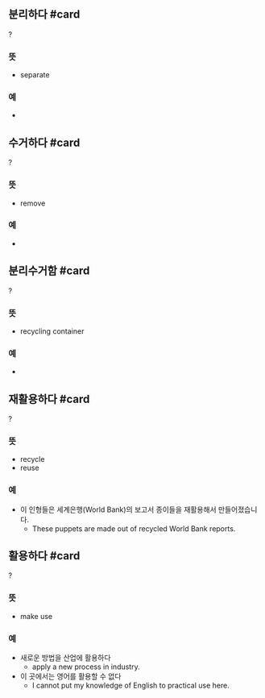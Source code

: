 ## 분리하다 #card
?
### 뜻
- separate
### 예
-
<!--SR:!2025-04-29,139,268-->

## 수거하다 #card
?
### 뜻
- remove
### 예
-
<!--SR:!2025-04-13,24,150-->

## 분리수거함 #card
?
### 뜻
- recycling container
### 예
-
<!--SR:!2025-05-16,124,265-->

## 재활용하다 #card
?
### 뜻
- recycle
- reuse
### 예
- 이 인형들은 세계은행(World Bank)의 보고서 종이들을 재활용해서 만들어졌습니다.
	- These puppets are made out of recycled World Bank reports.
<!--SR:!2025-04-01,2,240-->

## 활용하다 #card
?
### 뜻
- make use
### 예
- 새로운 방법을 산업에 활용하다
	- apply a new process in industry.
- 이 곳에서는 영어를 활용할 수 없다
	- I cannot put my knowledge of English to practical use here.
<!--SR:!2025-04-01,2,203-->

